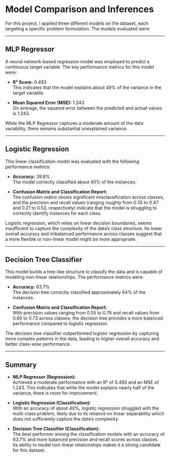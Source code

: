 # Model Comparison and Inferences

For this project, I applied three different models on the dataset, each targeting a specific problem formulation. The models evaluated were:

---

## MLP Regressor

A neural network-based regression model was employed to predict a continuous target variable. The key performance metrics for this model were:

- **R² Score:** 0.493  
  This indicates that the model explains about 49% of the variance in the target variable.

- **Mean Squared Error (MSE):** 1.243  
  On average, the squared error between the predicted and actual values is 1.243.

While the MLP Regressor captures a moderate amount of the data variability, there remains substantial unexplained variance.

---

## Logistic Regression

This linear classification model was evaluated with the following performance metrics:

- **Accuracy:** 39.8%  
  The model correctly classified about 40% of the instances.

- **Confusion Matrix and Classification Report:**  
  The confusion matrix shows significant misclassification across classes, and the precision and recall values (ranging roughly from 0.35 to 0.47 and 0.21 to 0.53, respectively) indicate that the model is struggling to correctly identify instances for each class.
 
Logistic regression, which relies on linear decision boundaries, seems insufficient to capture the complexity of the data’s class structure. Its lower overall accuracy and imbalanced performance across classes suggest that a more flexible or non-linear model might be more appropriate.

---

## Decision Tree Classifier

This model builds a tree-like structure to classify the data and is capable of modeling non-linear relationships. The performance metrics were:

- **Accuracy:** 63.7%  
  The decision tree correctly classified approximately 64% of the instances.

- **Confusion Matrix and Classification Report:**  
  With precision values ranging from 0.55 to 0.78 and recall values from 0.60 to 0.73 across classes, the decision tree provides a more balanced performance compared to logistic regression.
 
The decision tree classifier outperformed logistic regression by capturing more complex patterns in the data, leading to higher overall accuracy and better class-wise performance.

---

## Summary

- **MLP Regressor (Regression):**  
  Achieved a moderate performance with an R² of 0.493 and an MSE of 1.243. This indicates that while the model explains nearly half of the variance, there is room for improvement.

- **Logistic Regression (Classification):**  
  With an accuracy of about 40%, logistic regression struggled with the multi-class problem, likely due to its reliance on linear separability which does not sufficiently capture the data’s complexity.

- **Decision Tree Classifier (Classification):**  
  The best performer among the classification models with an accuracy of 63.7% and more balanced precision and recall scores across classes. Its ability to model non-linear relationships makes it a strong candidate for this dataset.
